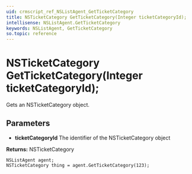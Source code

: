 ```yaml
---
uid: crmscript_ref_NSListAgent_GetTicketCategory
title: NSTicketCategory GetTicketCategory(Integer ticketCategoryId);
intellisense: NSListAgent.GetTicketCategory
keywords: NSListAgent, GetTicketCategory
so.topic: reference
---
```


# NSTicketCategory GetTicketCategory(Integer ticketCategoryId);

Gets an NSTicketCategory object.

## Parameters

* **ticketCategoryId** The identifier of the NSTicketCategory object

**Returns:** NSTicketCategory

```crmscript
NSListAgent agent;
NSTicketCategory thing = agent.GetTicketCategory(123);
```

